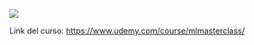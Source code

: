 ![](https://img-a.udemycdn.com/user/200_H/53665894_f174_2.jpg)

Link del curso: https://www.udemy.com/course/mlmasterclass/
